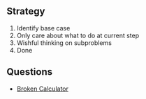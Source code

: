 ## Strategy
1. Identify base case
2. Only care about what to do at current step
3. Wishful thinking on subproblems
4. Done

## Questions
- [Broken Calculator](https://leetcode.com/problems/broken-calculator/)

